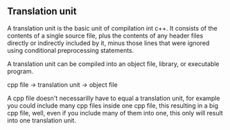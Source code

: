 ## Translation unit
A translation unit is the basic unit of compilation int c++. It consists of the
contents of a single source file, plus the contents of any header files directly
or indirectly included by it, minus those lines that were ignored using
conditional preprocessing statements.

A translation unit can be compiled into an object file, library, or executable
program.

cpp file -> translation unit -> object file

A cpp file doesn't necessarilly have to equal a translation unit, for example
you could include many cpp files inside one cpp file, this resulting in a big
cpp file, well, even if you include many of them into one, this only will result
into one translation unit.
